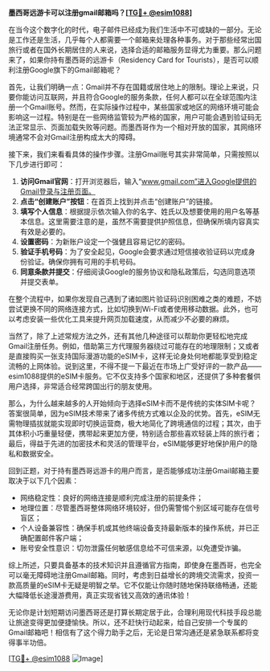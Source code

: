 **墨西哥远游卡可以注册gmail邮箱吗？[[TG💪+ @esim1088](https://t.me/s/esim1088)]**

在当今这个数字化的时代，电子邮件已经成为我们生活中不可或缺的一部分。无论是工作还是生活，几乎每个人都需要一个邮箱来处理各种事务。对于那些经常出国旅行或者在国外长期居住的人来说，选择合适的邮箱服务显得尤为重要。那么问题来了，如果你持有墨西哥的远游卡（Residency Card for Tourists），是否可以顺利注册Google旗下的Gmail邮箱呢？

首先，让我们明确一点：Gmail并不存在国籍或居住地上的限制。理论上来说，只要你能访问互联网，并且符合Google的服务条款，任何人都可以在全球范围内注册一个Gmail账号。然而，在实际操作过程中，某些国家或地区的网络环境可能会影响这一过程。特别是在一些网络监管较为严格的国家，用户可能会遇到验证码无法正常显示、页面加载失败等问题。而墨西哥作为一个相对开放的国家，其网络环境通常不会对Gmail注册构成太大的障碍。

接下来，我们来看看具体的操作步骤。注册Gmail账号其实非常简单，只需按照以下几步进行即可：

1. **访问Gmail官网**：打开浏览器后，输入“www.gmail.com”进入Google提供的Gmail登录与注册页面。
2. **点击“创建账户”按钮**：在首页上找到并点击“创建账户”的链接。
3. **填写个人信息**：根据提示依次输入你的名字、姓氏以及想要使用的用户名等基本信息。这里需要注意的是，虽然不需要提供护照信息，但确保所填内容真实有效是必要的。
4. **设置密码**：为新账户设定一个强健且容易记忆的密码。
5. **验证手机号码**：为了安全起见，Google会要求通过短信接收验证码以完成身份验证。确保你拥有可用的手机号码。
6. **同意条款并提交**：仔细阅读Google的服务协议和隐私政策后，勾选同意选项并提交表单。

在整个流程中，如果你发现自己遇到了诸如图片验证码识别困难之类的难题，不妨尝试更换不同的网络连接方式，比如切换到Wi-Fi或者使用移动数据。此外，也可以考虑安装一些优化工具来提升网页加载速度，从而减少不必要的麻烦。

当然了，除了上述常规方法之外，还有其他几种途径可以帮助你更轻松地完成Gmail注册任务。例如，借助第三方代理服务器绕过可能存在的地理限制；又或者是直接购买一张支持国际漫游功能的eSIM卡，这样无论身处何地都能享受到稳定流畅的上网体验。说到这里，不得不提一下最近在市场上广受好评的一款产品——esim1088提供的eSIM卡服务。它不仅支持多个国家和地区，还提供了多种套餐供用户选择，非常适合经常跨国出行的朋友使用。

那么，为什么越来越多的人开始倾向于选择eSIM卡而不是传统的实体SIM卡呢？答案很简单，因为eSIM技术带来了诸多传统方式难以企及的优势。首先，eSIM无需物理插拔就能实现即时切换运营商，极大地简化了跨境通信的过程；其次，由于其体积小巧重量轻便，携带起来更加方便，特别适合那些喜欢轻装上阵的旅行者；最后，得益于先进的加密技术和灵活的管理平台，eSIM能够更好地保护用户的隐私和数据安全。

回到正题，对于持有墨西哥远游卡的用户而言，是否能够成功注册Gmail邮箱主要取决于以下几个因素：
- 网络稳定性：良好的网络连接是顺利完成注册的前提条件；
- 地理位置：尽管墨西哥整体网络环境较好，但仍需警惕个别区域可能存在信号盲区；
- 个人设备兼容性：确保手机或其他终端设备支持最新版本的操作系统，并已正确配置邮件客户端；
- 账号安全性意识：切勿泄露任何敏感信息给不可信来源，以免遭受诈骗。

综上所述，只要具备基本的技术知识并且遵循官方指南，即使身在墨西哥，也完全可以毫无障碍地注册Gmail邮箱。同时，考虑到日益增长的跨境交流需求，投资一款高质量的eSIM卡无疑是明智之举。它不仅能让你随时随地保持联络畅通，还能大幅降低长途漫游费用，真正实现省钱又高效的通讯体验！

无论你是计划短期访问墨西哥还是打算长期定居于此，合理利用现代科技手段总能让旅途变得更加便捷愉快。所以，还不赶快行动起来，给自己安排一个专属的Gmail邮箱吧！相信有了这个得力助手之后，无论是日常沟通还是紧急联系都将变得事半功倍。

[[TG💪+ @esim1088](https://t.me/s/esim1088) ![Image](https://i.postimg.cc/4NQfJmqS/Snipaste-2025-05-13-00-14-12.png)]